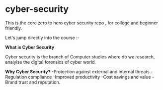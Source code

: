 # cyber-security

This is the core zero to hero cyber security repo , for college and beginner friendly.

Let's jump directly into the course :-

**What is Cyber Security**

Cyber security is the branch of Computer studies where do we research, analyise the digital forensics of cyber world.

**Why Cyber Security?**
-Protection against external and internal threats
-Regulation compliance
-Improved productivity
-Cost savings and value
-Brand trust and reputation.
